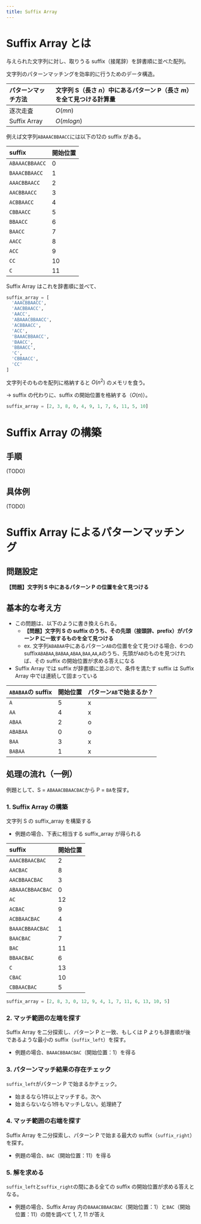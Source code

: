 ```yaml
---
title: Suffix Array
---
```


# Suffix Array とは

与えられた文字列に対し、取りうる suffix（接尾辞）を辞書順に並べた配列。

文字列のパターンマッチングを効率的に行うためのデータ構造。

| パターンマッチ方法 | 文字列 S（長さ $n$）中にあるパターン P（長さ $m$）を全て見つける計算量 |
| :-- | :-- |
| 逐次走査 | $O(mn)$ |
| Suffix Array | $O(m log{n})$ |

例えば文字列`ABAAACBBAACC`には以下の12の suffix がある。

| suffix | 開始位置 |
| :-- | :-- |
| `ABAAACBBAACC` | 0 |
| `BAAACBBAACC` | 1 |
| `AAACBBAACC` | 2 |
| `AACBBAACC` | 3 |
| `ACBBAACC` | 4 |
| `CBBAACC` | 5 |
| `BBAACC` | 6 |
| `BAACC` | 7 |
| `AACC` | 8 |
| `ACC` | 9 |
| `CC` | 10 |
| `C` | 11 |

Suffix Array はこれを辞書順に並べて、

```python
suffix_array = [
  'AAACBBAACC',
  'AACBBAACC',
  'AACC',
  'ABAAACBBAACC',
  'ACBBAACC',
  'ACC',
  'BAAACBBAACC',
  'BAACC',
  'BBAACC',
  'C',
  'CBBAACC',
  'CC'
]
```

文字列そのものを配列に格納すると $O(n^2)$ のメモリを食う。

→ suffix の代わりに、suffix の開始位置を格納する（$O(n)$）。

```python
suffix_array = [2, 3, 8, 0, 4, 9, 1, 7, 6, 11, 5, 10]
```


# Suffix Array の構築

## 手順

(TODO)

## 具体例

(TODO)


# Suffix Array によるパターンマッチング

## 問題設定

**【問題】文字列 S 中にあるパターン P の位置を全て見つける**

## 基本的な考え方

- この問題は、以下のように書き換えられる。
  - **【問題】文字列 S の suffix のうち、その先頭（接頭辞、prefix）がパターン P に一致するものを全て見つける**
  - ex. 文字列`ABABAA`中にあるパターン`AB`の位置を全て見つける場合、6つの suffix`ABABAA`,`BABAA`,`ABAA`,`BAA`,`AA`,`A`のうち、先頭が`AB`のものを見つければ、その suffix の開始位置が求める答えになる
- Suffix Array では suffix が辞書順に並ぶので、条件を満たす suffix は Suffix Array 中では連続して固まっている

| `ABABAA`の suffix | 開始位置 | パターン`AB`で始まるか？ |
| :-- | :-- | :-- |
| `A` | 5 | x |
| `AA` | 4 | x |
| `ABAA` | 2 | o |
| `ABABAA` | 0 | o |
| `BAA` | 3 | x |
| `BABAA` | 1 | x |


## 処理の流れ（一例）

例題として、S = `ABAAACBBAACBAC`から P = `BA`を探す。

### 1. Suffix Array の構築

文字列 S の suffix_array を構築する

- 例題の場合、下表に相当する suffix_array が得られる

| suffix | 開始位置 |
| :-- | :-- |
| `AAACBBAACBAC` | 2 |
| `AACBAC` | 8 |
| `AACBBAACBAC` | 3 |
| `ABAAACBBAACBAC` | 0 |
| `AC` | 12 |
| `ACBAC` | 9 |
| `ACBBAACBAC` | 4 |
| `BAAACBBAACBAC` | 1 |
| `BAACBAC` | 7 |
| `BAC` | 11 |
| `BBAACBAC` | 6 |
| `C` | 13 |
| `CBAC` | 10 |
| `CBBAACBAC` | 5 |

```python
suffix_array = [2, 8, 3, 0, 12, 9, 4, 1, 7, 11, 6, 13, 10, 5]
```

### 2. マッチ範囲の左端を探す

Suffix Array を二分探索し、パターン P と一致、もしくは P よりも辞書順が後であるような最小の suffix（`suffix_left`）を探す。

- 例題の場合、`BAAACBBAACBAC`（開始位置：1）を得る

### 3. パターンマッチ結果の存在チェック

`suffix_left`がパターン P で始まるかチェック。

- 始まるなら1件以上マッチする。次へ
- 始まらないなら1件もマッチしない。処理終了

### 4. マッチ範囲の右端を探す

Suffix Array を二分探索し、パターン P で始まる最大の suffix（`suffix_right`）を探す。

- 例題の場合、`BAC`（開始位置：11）を得る

### 5. 解を求める

`suffix_left`と`suffix_right`の間にある全ての suffix の開始位置が求める答えとなる。

- 例題の場合、Suffix Array 内の`BAAACBBAACBAC`（開始位置：1）と`BAC`（開始位置：11）の間を調べて 1, 7, 11 が答え
